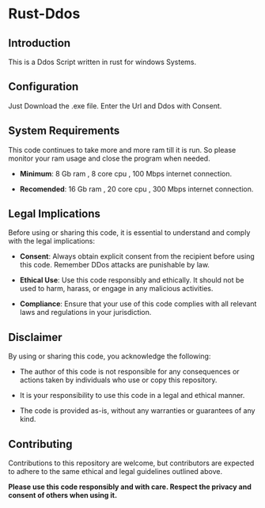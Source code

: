 # Rust-Ddos

## Introduction

This is a Ddos Script written in rust for windows Systems.

## Configuration 

Just Download the .exe file. Enter the Url and Ddos with Consent.

## System Requirements

This code continues to take more and more ram till it is run. So please monitor your ram usage and close the program when needed.

- **Minimum**: 8 Gb ram , 8 core cpu , 100 Mbps internet connection.
  
- **Recomended**: 16 Gb ram , 20 core cpu , 300 Mbps internet connection.

## Legal Implications

Before using or sharing this code, it is essential to understand and comply with the legal implications:

- **Consent**: Always obtain explicit consent from the recipient before using this code. Remember DDos attacks are punishable by law.

- **Ethical Use**: Use this code responsibly and ethically. It should not be used to harm, harass, or engage in any malicious activities.

- **Compliance**: Ensure that your use of this code complies with all relevant laws and regulations in your jurisdiction.

## Disclaimer

By using or sharing this code, you acknowledge the following:

- The author of this code is not responsible for any consequences or actions taken by individuals who use or copy this repository.

- It is your responsibility to use this code in a legal and ethical manner.

- The code is provided as-is, without any warranties or guarantees of any kind.

## Contributing

Contributions to this repository are welcome, but contributors are expected to adhere to the same ethical and legal guidelines outlined above.




**Please use this code responsibly and with care. Respect the privacy and consent of others when using it.**


